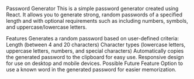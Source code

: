 Password Generator
This is a simple password generator created using React. It allows you to generate strong, random passwords of a specified length and with optional requirements such as including numbers, symbols, and uppercase/lowercase letters.

Features
Generates a random password based on user-defined criteria:
Length (between 4 and 20 characters)
Character types (lowercase letters, uppercase letters, numbers, and special characters)
Automatically copies the generated password to the clipboard for easy use.
Responsive design for use on desktop and mobile devices.
Possible Future Feature
Option to use a known word in the generated password for easier memorization.






